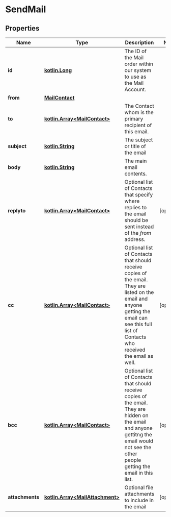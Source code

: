 # SendMail

## Properties
Name | Type | Description | Notes
------------ | ------------- | ------------- | -------------
**id** | [**kotlin.Long**](.md) | The ID of the Mail order within our system to use as the Mail Account. | 
**from** | [**MailContact**](MailContact.md) |  | 
**to** | [**kotlin.Array&lt;MailContact&gt;**](MailContact.md) | The Contact whom is the primary recipient of this email. | 
**subject** | [**kotlin.String**](.md) | The subject or title of the email | 
**body** | [**kotlin.String**](.md) | The main email contents. | 
**replyto** | [**kotlin.Array&lt;MailContact&gt;**](MailContact.md) | Optional list of Contacts that specify where replies to the email should be sent instead of the _from_ address. |  [optional]
**cc** | [**kotlin.Array&lt;MailContact&gt;**](MailContact.md) | Optional list of Contacts that should receive copies of the email.  They are listed on the email and anyone getting the email can see this full list of Contacts who received the email as well. |  [optional]
**bcc** | [**kotlin.Array&lt;MailContact&gt;**](MailContact.md) | Optional list of Contacts that should receive copies of the email.  They are hidden on the email and anyone gettitng the email would not see the other people getting the email in this list. |  [optional]
**attachments** | [**kotlin.Array&lt;MailAttachment&gt;**](MailAttachment.md) | Optional file attachments to include in the email |  [optional]
